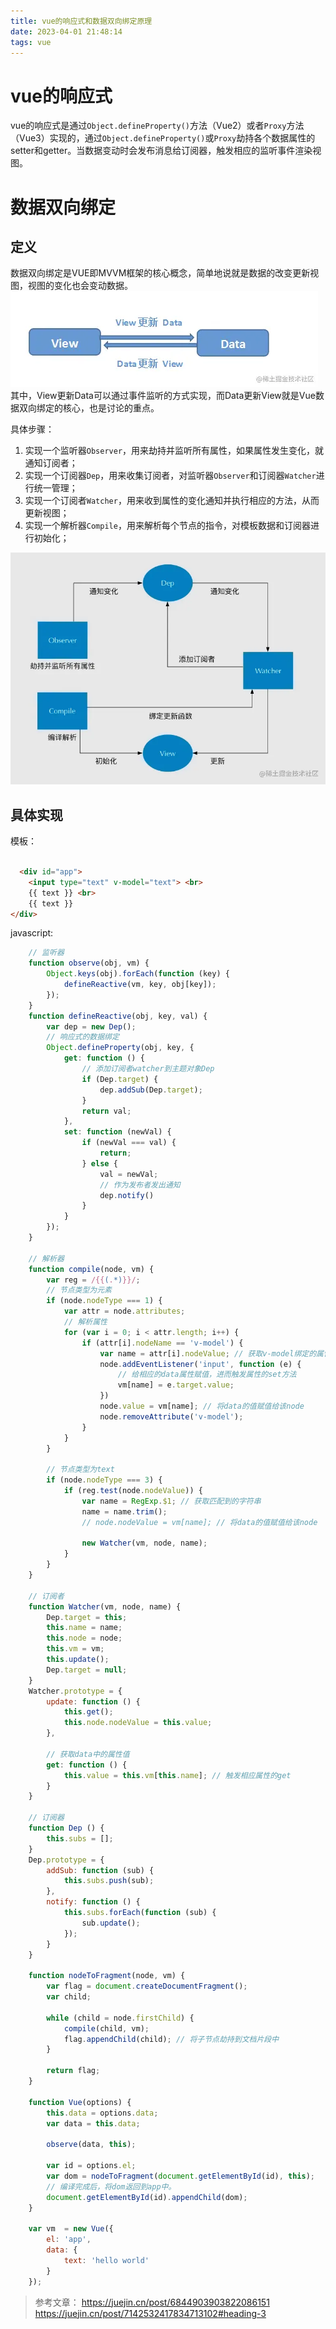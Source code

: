 ```yaml
---
title: vue的响应式和数据双向绑定原理
date: 2023-04-01 21:48:14
tags: vue
---
```


# vue的响应式
vue的响应式是通过`Object.defineProperty()`方法（Vue2）或者`Proxy`方法（Vue3）实现的，通过`Object.defineProperty()`或`Proxy`劫持各个数据属性的setter和getter。当数据变动时会发布消息给订阅器，触发相应的监听事件渲染视图。

# 数据双向绑定
## 定义
数据双向绑定是VUE即MVVM框架的核心概念，简单地说就是数据的改变更新视图，视图的变化也会变动数据。![viewdata](images/mvvm/viewdata.png)
其中，View更新Data可以通过事件监听的方式实现，而Data更新View就是Vue数据双向绑定的核心，也是讨论的重点。

具体步骤：
1. 实现一个监听器`Observer`，用来劫持并监听所有属性，如果属性发生变化，就通知订阅者；
2. 实现一个订阅器`Dep`，用来收集订阅者，对监听器`Observer`和订阅器`Watcher`进行统一管理；
3. 实现一个订阅者`Watcher`，用来收到属性的变化通知并执行相应的方法，从而更新视图；
4. 实现一个解析器`Compile`，用来解析每个节点的指令，对模板数据和订阅器进行初始化；

![mvvm](images/mvvm/mvvm.png)
## 具体实现
模板：
```html

  <div id="app">
    <input type="text" v-model="text"> <br>
    {{ text }} <br>
    {{ text }}
</div>
```
javascript:

```javascript
	// 监听器
	function observe(obj, vm) {
        Object.keys(obj).forEach(function (key) {
            defineReactive(vm, key, obj[key]);
        });
    }
    function defineReactive(obj, key, val) {
        var dep = new Dep();
        // 响应式的数据绑定
        Object.defineProperty(obj, key, {
            get: function () {
                // 添加订阅者watcher到主题对象Dep
                if (Dep.target) {
                    dep.addSub(Dep.target);
                }
                return val;
            },
            set: function (newVal) {
                if (newVal === val) {
                    return; 
                } else {
                    val = newVal;
                    // 作为发布者发出通知
                    dep.notify()                        
                }
            }
        });
    }
    
	// 解析器
    function compile(node, vm) {
        var reg = /{{(.*)}}/;
        // 节点类型为元素
        if (node.nodeType === 1) {
            var attr = node.attributes;
            // 解析属性
            for (var i = 0; i < attr.length; i++) {
                if (attr[i].nodeName == 'v-model') {
                    var name = attr[i].nodeValue; // 获取v-model绑定的属性名
                    node.addEventListener('input', function (e) {
                        // 给相应的data属性赋值，进而触发属性的set方法
                        vm[name] = e.target.value;
                    })
                    node.value = vm[name]; // 将data的值赋值给该node
                    node.removeAttribute('v-model');
                }
            }
        }

        // 节点类型为text
        if (node.nodeType === 3) {
            if (reg.test(node.nodeValue)) {
                var name = RegExp.$1; // 获取匹配到的字符串
                name = name.trim();
                // node.nodeValue = vm[name]; // 将data的值赋值给该node

                new Watcher(vm, node, name);
            }
        }
    }
    
	// 订阅者
    function Watcher(vm, node, name) {
        Dep.target = this;
        this.name = name;
        this.node = node;
        this.vm = vm;
        this.update();
        Dep.target = null;
    }
    Watcher.prototype = {
        update: function () {
            this.get();
            this.node.nodeValue = this.value;
        },

        // 获取data中的属性值
        get: function () {
            this.value = this.vm[this.name]; // 触发相应属性的get
        }
    }
    
	// 订阅器
    function Dep () {
        this.subs = [];
    }
    Dep.prototype = {
        addSub: function (sub) {
            this.subs.push(sub);
        },
        notify: function () {
            this.subs.forEach(function (sub) {
                sub.update();
            });
        }
    }

    function nodeToFragment(node, vm) {
        var flag = document.createDocumentFragment();
        var child;

        while (child = node.firstChild) {
            compile(child, vm);
            flag.appendChild(child); // 将子节点劫持到文档片段中
        }
        
        return flag;
    }
    
    function Vue(options) {
        this.data = options.data;
        var data = this.data;

        observe(data, this);

        var id = options.el;
        var dom = nodeToFragment(document.getElementById(id), this);
        // 编译完成后，将dom返回到app中。
        document.getElementById(id).appendChild(dom);
    }

    var vm  = new Vue({
        el: 'app',
        data: {
            text: 'hello world'
        }
    });
```

> 参考文章：
>  https://juejin.cn/post/6844903903822086151
> https://juejin.cn/post/7142532417834713102#heading-3

